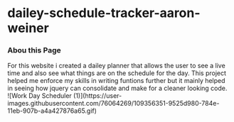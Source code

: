 # dailey-schedule-tracker-aaron-weiner

### Abou this Page
<p>For this website i created a dailey planner that allows the user to see a live time and also see what things are on the schedule for the day. This project helped me enforce my skills in writing funtions further but it mainly helped in seeing how jquery can consolidate and make for a cleaner looking code.</br>
![Work Day Scheduler (1)](https://user-images.githubusercontent.com/76064269/109356351-9525d980-784e-11eb-907b-a4a427876a65.gif)
